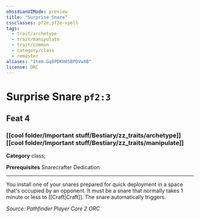 ```yaml
---
obsidianUIMode: preview
title: "Surprise Snare"
cssclasses: pf2e,pf2e-spell
tags:
  - trait/archetype
  - trait/manipulate
  - trait/common
  - category/class
  - remaster
aliases: "Item.Gq8PDKH05BPDVwXB"
license: ORC
---
```

# Surprise Snare `pf2:3`
## Feat 4
### [[cool folder/Important stuff/Bestiary/zz_traits/archetype]][[cool folder/Important stuff/Bestiary/zz_traits/manipulate]]

**Category** class; 



**Prerequisites** Snarecrafter Dedication
* * *
You install one of your snares prepared for quick deployment in a space that's occupied by an opponent. It must be a snare that normally takes 1 minute or less to [[Craft|Craft]]. The snare automatically triggers.

*Source: Pathfinder Player Core 2*
*ORC*